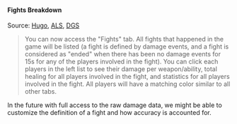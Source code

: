 #### Fights Breakdown

Source: [Hugo](https://www.patreon.com/hugodev), [ALS](https://apexlegendsstatus.com/), [DGS](https://apexlegendsstatus.com/algs/)

> You can now access the "Fights" tab. All fights that happened in the game will be listed (a fight is defined by damage
> events, and a fight is considered as "ended" when there has been no damage events for 15s for any of the players
> involved in the fight). You can click each players in the left list to see their damage per weapon/ability, total
> healing for all players involved in the fight, and statistics for all players involved in the fight. All players will
> have a matching color similar to all other tabs.


In the future with full access to the raw damage data, we might be able to customize the definition of a fight and how
accuracy is accounted for. 